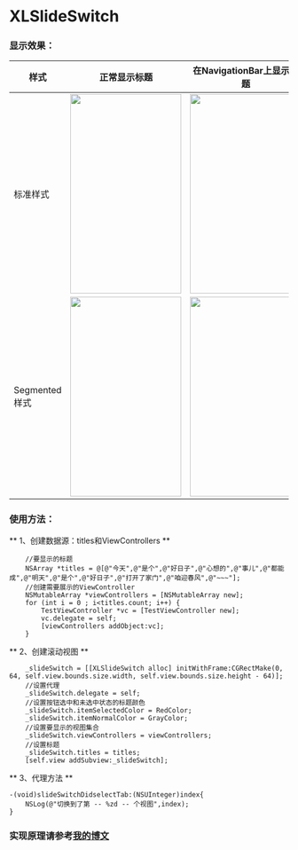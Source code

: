 # XLSlideSwitch

### 显示效果：

| 样式 | 正常显示标题 | 在NavigationBar上显示标题 |
| ---- | ---- | --- |
|标准样式| <img src="https://github.com/mengxianliang/XLSlideSwitch/blob/master/GIF/1-1.gif" width=200 height=360 /> | <img src="https://github.com/mengxianliang/XLSlideSwitch/blob/master/GIF/2-1.gif" width=200 height=360 /> |
|Segmented样式| <img src="https://github.com/mengxianliang/XLSlideSwitch/blob/master/GIF/1-3.gif" width=200 height=360 /> | <img src="https://github.com/mengxianliang/XLSlideSwitch/blob/master/GIF/2-2.gif" width=200 height=360 /> |


### 使用方法：

** 1、创建数据源：titles和ViewControllers **

```objc
    //要显示的标题
    NSArray *titles = @[@"今天",@"是个",@"好日子",@"心想的",@"事儿",@"都能成",@"明天",@"是个",@"好日子",@"打开了家门",@"咱迎春风",@"~~~"];
    //创建需要展示的ViewController
    NSMutableArray *viewControllers = [NSMutableArray new];
    for (int i = 0 ; i<titles.count; i++) {
        TestViewController *vc = [TestViewController new];
        vc.delegate = self;
        [viewControllers addObject:vc];
    }
```

** 2、创建滚动视图 **

```objc
    _slideSwitch = [[XLSlideSwitch alloc] initWithFrame:CGRectMake(0, 64, self.view.bounds.size.width, self.view.bounds.size.height - 64)];
    //设置代理
    _slideSwitch.delegate = self;
    //设置按钮选中和未选中状态的标题颜色
    _slideSwitch.itemSelectedColor = RedColor;
    _slideSwitch.itemNormalColor = GrayColor;
    //设置要显示的视图集合
    _slideSwitch.viewControllers = viewControllers;
    //设置标题
    _slideSwitch.titles = titles;
    [self.view addSubview:_slideSwitch];
```

** 3、代理方法 **


```objc
-(void)slideSwitchDidselectTab:(NSUInteger)index{
    NSLog(@"切换到了第 -- %zd -- 个视图",index);
}
```

### 实现原理请参考[我的博文](http://blog.csdn.net/u013282507/article/details/54022276)

